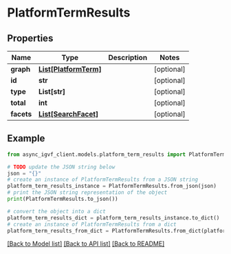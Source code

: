 # PlatformTermResults


## Properties

Name | Type | Description | Notes
------------ | ------------- | ------------- | -------------
**graph** | [**List[PlatformTerm]**](PlatformTerm.md) |  | [optional] 
**id** | **str** |  | [optional] 
**type** | **List[str]** |  | [optional] 
**total** | **int** |  | [optional] 
**facets** | [**List[SearchFacet]**](SearchFacet.md) |  | [optional] 

## Example

```python
from async_igvf_client.models.platform_term_results import PlatformTermResults

# TODO update the JSON string below
json = "{}"
# create an instance of PlatformTermResults from a JSON string
platform_term_results_instance = PlatformTermResults.from_json(json)
# print the JSON string representation of the object
print(PlatformTermResults.to_json())

# convert the object into a dict
platform_term_results_dict = platform_term_results_instance.to_dict()
# create an instance of PlatformTermResults from a dict
platform_term_results_from_dict = PlatformTermResults.from_dict(platform_term_results_dict)
```
[[Back to Model list]](../README.md#documentation-for-models) [[Back to API list]](../README.md#documentation-for-api-endpoints) [[Back to README]](../README.md)


